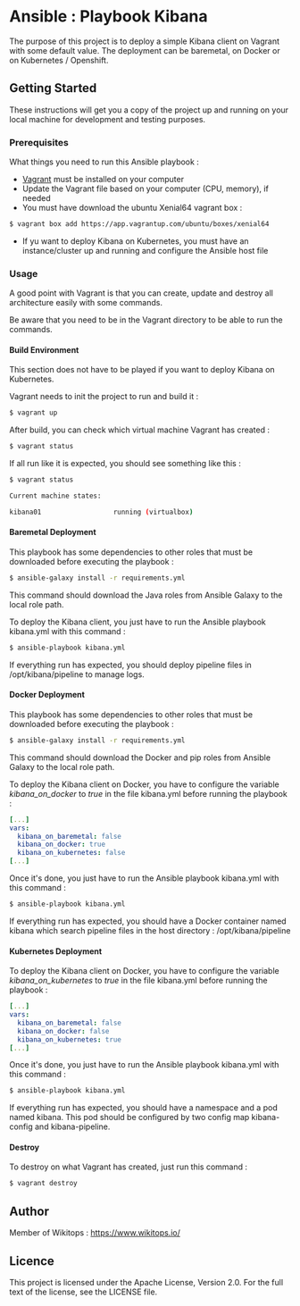 # Ansible : Playbook Kibana

The purpose of this project is to deploy a simple Kibana client on Vagrant with some default value. The deployment can be baremetal, on Docker or on Kubernetes / Openshift.

## Getting Started

These instructions will get you a copy of the project up and running on your local machine for development and testing purposes.

### Prerequisites

What things you need to run this Ansible playbook :

*   [Vagrant](https://www.vagrantup.com/docs/installation/) must be installed on your computer
*   Update the Vagrant file based on your computer (CPU, memory), if needed
*   You must have download the ubuntu Xenial64 vagrant box :

```bash
$ vagrant box add https://app.vagrantup.com/ubuntu/boxes/xenial64
```
*   If yu want to deploy Kibana on Kubernetes, you must have an instance/cluster up and running and configure the Ansible host file

### Usage

A good point with Vagrant is that you can create, update and destroy all architecture easily with some commands.

Be aware that you need to be in the Vagrant directory to be able to run the commands.

#### Build Environment

This section does not have to be played if you want to deploy Kibana on Kubernetes.

Vagrant needs to init the project to run and build it :

```bash
$ vagrant up
```

After build, you can check which virtual machine Vagrant has created :

```bash
$ vagrant status
```

If all run like it is expected, you should see something like this :

```bash
$ vagrant status

Current machine states:

kibana01                  running (virtualbox)
```

#### Baremetal Deployment

This playbook has some dependencies to other roles that must be downloaded before executing the playbook :

```bash
$ ansible-galaxy install -r requirements.yml
```

This command should download the Java roles from Ansible Galaxy to the local role path.

To deploy the Kibana client, you just have to run the Ansible playbook kibana.yml with this command :

```bash
$ ansible-playbook kibana.yml
```

If everything run has expected, you should deploy pipeline files in /opt/kibana/pipeline to manage logs.

#### Docker Deployment

This playbook has some dependencies to other roles that must be downloaded before executing the playbook :

```bash
$ ansible-galaxy install -r requirements.yml
```

This command should download the Docker and pip roles from Ansible Galaxy to the local role path.

To deploy the Kibana client on Docker, you have to configure the variable *kibana_on_docker* to *true* in the file kibana.yml before running the playbook :

```yaml
[...]
vars:
  kibana_on_baremetal: false
  kibana_on_docker: true
  kibana_on_kubernetes: false
[...]
```

Once it's done, you just have to run the Ansible playbook kibana.yml with this command :

```bash
$ ansible-playbook kibana.yml
```

If everything run has expected, you should have a Docker container named kibana which search pipeline files in the host directory : /opt/kibana/pipeline

#### Kubernetes Deployment

To deploy the Kibana client on Docker, you have to configure the variable *kibana_on_kubernetes* to *true* in the file kibana.yml before running the playbook :

```yaml
[...]
vars:
  kibana_on_baremetal: false
  kibana_on_docker: false
  kibana_on_kubernetes: true
[...]
```

Once it's done, you just have to run the Ansible playbook kibana.yml with this command :

```bash
$ ansible-playbook kibana.yml
```

If everything run has expected, you should have a namespace and a pod named kibana. This pod should be configured by two config map kibana-config and kibana-pipeline.

#### Destroy

To destroy on what Vagrant has created, just run this command :

```bash
$ vagrant destroy
```

## Author

Member of Wikitops : https://www.wikitops.io/

## Licence

This project is licensed under the Apache License, Version 2.0. For the full text of the license, see the LICENSE file.
